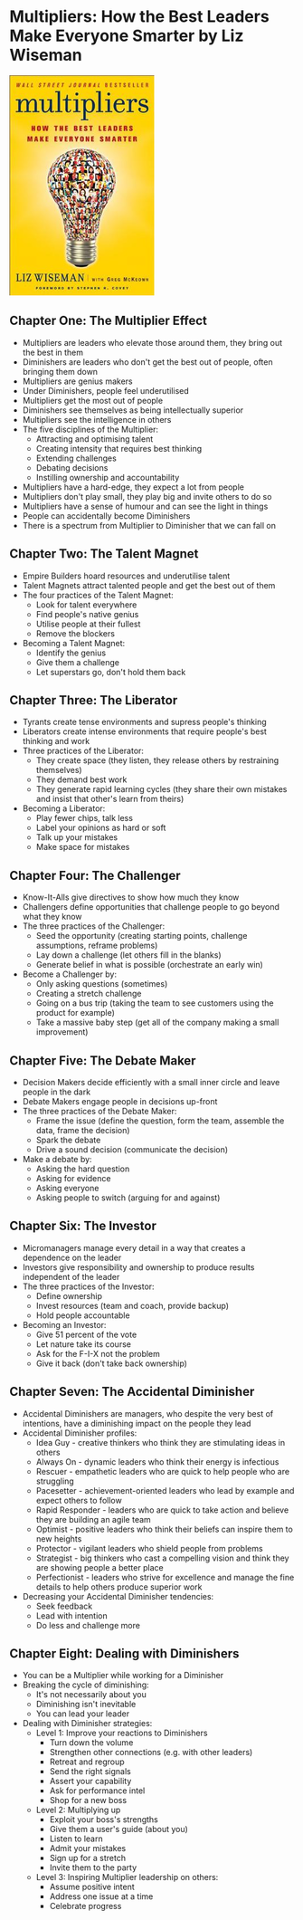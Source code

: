# Multipliers: How the Best Leaders Make Everyone Smarter by Liz Wiseman

![Cover](./cover.jpg)

## Chapter One: The Multiplier Effect

* Multipliers are leaders who elevate those around them, they bring out the best in them
* Diminishers are leaders who don't get the best out of people, often bringing them down
* Multipliers are genius makers
* Under Diminishers, people feel underutilised
* Multipliers get the most out of people
* Diminishers see themselves as being intellectually superior
* Multipliers see the intelligence in others
* The five disciplines of the Multiplier:
  * Attracting and optimising talent
  * Creating intensity that requires best thinking
  * Extending challenges
  * Debating decisions
  * Instilling ownership and accountability
* Multipliers have a hard-edge, they expect a lot from people
* Multipliers don't play small, they play big and invite others to do so
* Multipliers have a sense of humour and can see the light in things
* People can accidentally become Diminishers
* There is a spectrum from Multiplier to Diminisher that we can fall on

## Chapter Two: The Talent Magnet

* Empire Builders hoard resources and underutilise talent
* Talent Magnets attract talented people and get the best out of them
* The four practices of the Talent Magnet:
  * Look for talent everywhere
  * Find people's native genius
  * Utilise people at their fullest
  * Remove the blockers
* Becoming a Talent Magnet:
  * Identify the genius
  * Give them a challenge
  * Let superstars go, don't hold them back

## Chapter Three: The Liberator

* Tyrants create tense environments and supress people's thinking
* Liberators create intense environments that require people's best thinking and work
* Three practices of the Liberator:
  * They create space (they listen, they release others by restraining themselves)
  * They demand best work
  * They generate rapid learning cycles (they share their own mistakes and insist that other's learn from theirs)
* Becoming a Liberator:
  * Play fewer chips, talk less
  * Label your opinions as hard or soft
  * Talk up your mistakes
  * Make space for mistakes

## Chapter Four: The Challenger

* Know-It-Alls give directives to show how much they know
* Challengers define opportunities that challenge people to go beyond what they know
* The three practices of the Challenger:
  * Seed the opportunity (creating starting points, challenge assumptions, reframe problems)
  * Lay down a challenge (let others fill in the blanks)
  * Generate belief in what is possible (orchestrate an early win)
* Become a Challenger by:
  * Only asking questions (sometimes)
  * Creating a stretch challenge
  * Going on a bus trip (taking the team to see customers using the product for example)
  * Take a massive baby step (get all of the company making a small improvement)

## Chapter Five: The Debate Maker

* Decision Makers decide efficiently with a small inner circle and leave people in the dark
* Debate Makers engage people in decisions up-front
* The three practices of the Debate Maker:
  * Frame the issue (define the question, form the team, assemble the data, frame the decision)
  * Spark the debate
  * Drive a sound decision (communicate the decision)
* Make a debate by:
  * Asking the hard question
  * Asking for evidence
  * Asking everyone
  * Asking people to switch (arguing for and against)

## Chapter Six: The Investor

* Micromanagers manage every detail in a way that creates a dependence on the leader
* Investors give responsibility and ownership to produce results independent of the leader
* The three practices of the Investor:
  * Define ownership
  * Invest resources (team and coach, provide backup)
  * Hold people accountable
* Becoming an Investor:
  * Give 51 percent of the vote
  * Let nature take its course
  * Ask for the F-I-X not the problem
  * Give it back (don't take back ownership)

## Chapter Seven: The Accidental Diminisher

* Accidental Diminishers are managers, who despite the very best of intentions, have a diminishing impact on the people they lead
* Accidental Diminisher profiles:
  * Idea Guy - creative thinkers who think they are stimulating ideas in others
  * Always On - dynamic leaders who think their energy is infectious
  * Rescuer - empathetic leaders who are quick to help people who are struggling
  * Pacesetter - achievement-oriented leaders who lead by example and expect others to follow
  * Rapid Responder - leaders who are quick to take action and believe they are building an agile team
  * Optimist - positive leaders who think their beliefs can inspire them to new heights
  * Protector - vigilant leaders who shield people from problems
  * Strategist - big thinkers who cast a compelling vision and think they are showing people a better place
  * Perfectionist - leaders who strive for excellence and manage the fine details to help others produce superior work
* Decreasing your Accidental Diminisher tendencies:
  * Seek feedback
  * Lead with intention
  * Do less and challenge more

## Chapter Eight: Dealing with Diminishers

* You can be a Multiplier while working for a Diminisher
* Breaking the cycle of diminishing:
  * It's not necessarily about you
  * Diminishing isn't inevitable
  * You can lead your leader
* Dealing with Diminisher strategies:
  * Level 1: Improve your reactions to Diminishers
    * Turn down the volume
    * Strengthen other connections (e.g. with other leaders)
    * Retreat and regroup
    * Send the right signals
    * Assert your capability
    * Ask for performance intel
    * Shop for a new boss
  * Level 2: Multiplying up
    * Exploit your boss's strengths
    * Give them a user's guide (about you)
    * Listen to learn
    * Admit your mistakes
    * Sign up for a stretch
    * Invite them to the party
  * Level 3: Inspiring Multiplier leadership on others:
    * Assume positive intent
    * Address one issue at a time
    * Celebrate progress
